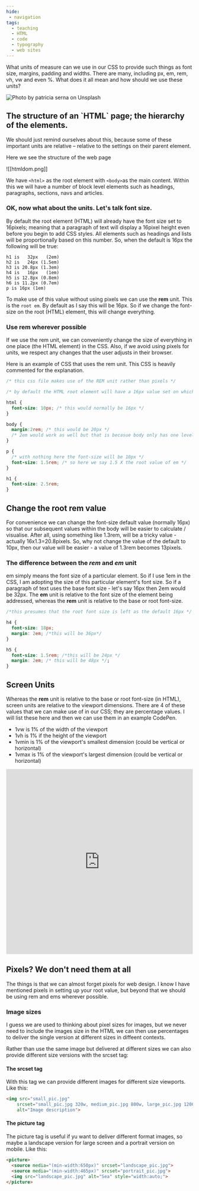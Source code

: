 ```yaml
---
hide:
 - navigation
tags:
  - teaching
  - HTML
  - code
  - typography
  - web sites
---
```


What units of measure can we use in our CSS to provide such things as font size, margins, padding and widths. There are many, including px, em, rem, vh, vw and even %. What does it all mean and how should we use these units?

![Photo by patricia serna on Unsplash](patricia-serna-zpz9vqqdnba-unsplash.jpg "measing tapes")



## The structure of an \`HTML\` page; the hierarchy of the elements.

We should just remind ourselves about this, because some of these important units are relative – relative to the settings on their parent element.

Here we see the structure of the web page

![[htmldom.png]]

We have `<html>` as the root element with `<body>`as the main content. Within this we will have a number of block level elements such as headings, paragraphs, sections, navs and articles.

### OK, now what about the units. Let's talk font size.

By default the root element (HTML) will already have the font size set to 16pixels; meaning that a paragraph of text will display a 16pixel height even before you begin to add CSS styles. All elements such as headings and lists will be proportionally based on this number. So, when the default is 16px the following will be true:

```
h1 is   32px   (2em)
h2 is   24px (1.5em)
h3 is 20.8px (1.3em)
h4 is   16px   (1em)
h5 is 12.8px (0.8em)
h6 is 11.2px (0.7em)
p is 16px (1em)
```

To make use of this value without using pixels we can use the **rem** unit. This is the `root em`. By default as I say this will be 16px. So if we change the font-size on the root (HTML) element, this will change everything.

### Use rem wherever possible

If we use the rem unit, we can conveniently change the size of everything in one place (the HTML element) in the CSS. Also, if we avoid using pixels for units, we respect any changes that the user adjusts in their browser.

Here is an example of CSS that uses the rem unit. This CSS is heavily commented for the explanation.

```css
/* this css file makes use of the REM unit rather than pixels */

/* by default the HTML root element will have a 16px value set on which all dimensions are set. This can be used in the child element (body) by reference to the EM unit. So a margin on the body of 1em will be the equivilent to 16px. However, we can change the value of EM in the HTML root element */

html {
  font-size: 10px; /* this would normally be 16px */
}

body {
  margin:2rem; /* this would be 20px */
  /* 2em would work as well but that is becasue body only has one level above */
}

p {
  /* with nothing here the font-size will be 10px */
  font-size: 1.5rem; /* so here we say 1.5 X the root value of em */
}

h1 {
  font-size: 2.5rem;
}
```

## Change the root rem value

For convenience we can change the font-size default value (normally 16px) so that our subsequent values within the body will be easier to calculate / visualise. After all, using something like 1.3rem, will be a tricky value - actually 16x1.3=20.8pixels. So, why not change the value of the default to 10px, then our value will be easier - a value of 1.3rem becomes 13pixels.

### The difference between the *rem* and *em* unit

em simply means the font size of a particular element. So if I use 1em in the CSS, I am adopting the size of this particular element's font size. So if a paragraph of text uses the base font size - let's say 16px then 2em would be 32px. The **em** unit is relative to the font size of the element being addressed, whereas the **rem** unit is relative to the base or root font-size.

```css
/*this presumes that the root font size is left as the default 16px */

h4 {
  font-size: 18px;
  margin: 2em; /*this will be 36px*/
}

h5 {
  font-size: 1.5rem; /*this will be 24px */
  margin: 2em; /* this will be 48px */;
}
```

## Screen Units

Whereas the **rem** unit is relative to the base or root font-size (in HTML), screen units are relative to the viewport dimensions. There are 4 of these values that we can make use of in our CSS; they are percentage values. I will list these here and then we can use them in an example CodePen.

* 1vw is 1% of the width of the viewport
* 1vh is 1% if the height of the viewport
* 1vmin is 1% of the viewport's smallest dimension (could be vertical or horizontal)
* 1vmax is 1% of the viewport's largest dimension (could be vertical or horizontal)

<iframe height="500" style="width: 100%;" scrolling="no" title="Screen Units" src="https://codepen.io/pageboy/embed/oNYyZxY?height=500&theme-id=dark&default-tab=css,result" frameborder="no" loading="lazy" allowtransparency="true" allowfullscreen="true">
  See the Pen <a href='https://codepen.io/pageboy/pen/oNYyZxY'>Screen Units</a> by Chris Jennings
  (<a href='https://codepen.io/pageboy'>@pageboy</a>) on <a href='https://codepen.io'>CodePen</a>.
</iframe>

## Pixels? We don't need them at all

The things is that we can almost forget pixels for web design. I know I have mentioned pixels in setting up your root value, but beyond that we should be using rem and ems wherever possible.

### Image sizes

I guess we are used to thinking about pixel sizes for images, but we never need to include the images size in the HTML we can then use percentages to deliver the single version at different sizes in diffeent contexts.

Rather than use the same image but delivered at different sizes we can also provide different size versions with the srcset tag:

#### The srcset tag

With this tag we can provide different images for different size viewports. Like this:

```html
<img src="small_pic.jpg"
    srcset="small_pic.jpg 320w, medium_pic.jpg 800w, large_pic.jpg 1200w"
    alt="Image description">
```

#### The picture tag

The picture tag is useful if yu want to deliver different format images, so maybe a landscape version for large screen and a portrait version on mobile. Like this:

```html
<picture>
  <source media="(min-width:650px)" srcset="landscape_pic.jpg">
  <source media="(min-width:465px)" srcset="portrait_pic.jpg">
  <img src="landscape_pic.jpg" alt="Sea" style="width:auto;">
</picture>
```